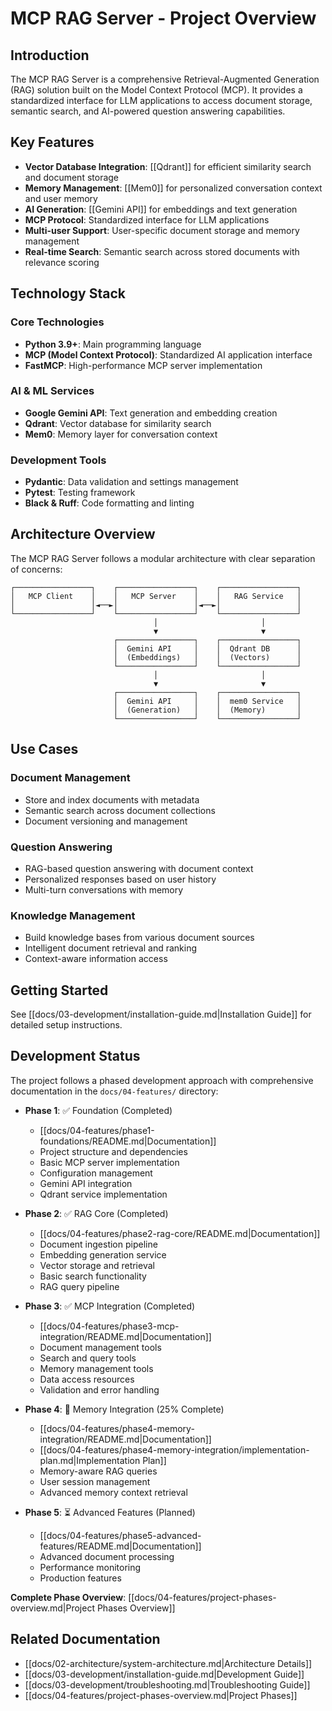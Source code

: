 # MCP RAG Server - Project Overview

## Introduction

The MCP RAG Server is a comprehensive Retrieval-Augmented Generation (RAG) solution built on the Model Context Protocol (MCP). It provides a standardized interface for LLM applications to access document storage, semantic search, and AI-powered question answering capabilities.

## Key Features

- **Vector Database Integration**: [[Qdrant]] for efficient similarity search and document storage
- **Memory Management**: [[Mem0]] for personalized conversation context and user memory
- **AI Generation**: [[Gemini API]] for embeddings and text generation
- **MCP Protocol**: Standardized interface for LLM applications
- **Multi-user Support**: User-specific document storage and memory management
- **Real-time Search**: Semantic search across stored documents with relevance scoring

## Technology Stack

### Core Technologies
- **Python 3.9+**: Main programming language
- **MCP (Model Context Protocol)**: Standardized AI application interface
- **FastMCP**: High-performance MCP server implementation

### AI & ML Services
- **Google Gemini API**: Text generation and embedding creation
- **Qdrant**: Vector database for similarity search
- **Mem0**: Memory layer for conversation context

### Development Tools
- **Pydantic**: Data validation and settings management
- **Pytest**: Testing framework
- **Black & Ruff**: Code formatting and linting

## Architecture Overview

The MCP RAG Server follows a modular architecture with clear separation of concerns:

```
┌─────────────────┐    ┌─────────────────┐    ┌─────────────────┐
│   MCP Client    │    │   MCP Server    │    │   RAG Service   │
│                 │◄──►│                 │◄──►│                 │
└─────────────────┘    └─────────────────┘    └─────────────────┘
                                │                       │
                                ▼                       ▼
                       ┌─────────────────┐    ┌─────────────────┐
                       │  Gemini API     │    │  Qdrant DB      │
                       │  (Embeddings)   │    │  (Vectors)      │
                       └─────────────────┘    └─────────────────┘
                                │                       │
                                ▼                       ▼
                       ┌─────────────────┐    ┌─────────────────┐
                       │  Gemini API     │    │  mem0 Service   │
                       │  (Generation)   │    │  (Memory)       │
                       └─────────────────┘    └─────────────────┘
```

## Use Cases

### Document Management
- Store and index documents with metadata
- Semantic search across document collections
- Document versioning and management

### Question Answering
- RAG-based question answering with document context
- Personalized responses based on user history
- Multi-turn conversations with memory

### Knowledge Management
- Build knowledge bases from various document sources
- Intelligent document retrieval and ranking
- Context-aware information access

## Getting Started

See [[docs/03-development/installation-guide.md|Installation Guide]] for detailed setup instructions.

## Development Status

The project follows a phased development approach with comprehensive documentation in the `docs/04-features/` directory:

- **Phase 1**: ✅ Foundation (Completed)
  - [[docs/04-features/phase1-foundations/README.md|Documentation]]
  - Project structure and dependencies
  - Basic MCP server implementation
  - Configuration management
  - Gemini API integration
  - Qdrant service implementation

- **Phase 2**: ✅ RAG Core (Completed)
  - [[docs/04-features/phase2-rag-core/README.md|Documentation]]
  - Document ingestion pipeline
  - Embedding generation service
  - Vector storage and retrieval
  - Basic search functionality
  - RAG query pipeline

- **Phase 3**: ✅ MCP Integration (Completed)
  - [[docs/04-features/phase3-mcp-integration/README.md|Documentation]]
  - Document management tools
  - Search and query tools
  - Memory management tools
  - Data access resources
  - Validation and error handling

- **Phase 4**: 🔄 Memory Integration (25% Complete)
  - [[docs/04-features/phase4-memory-integration/README.md|Documentation]]
  - [[docs/04-features/phase4-memory-integration/implementation-plan.md|Implementation Plan]]
  - Memory-aware RAG queries
  - User session management
  - Advanced memory context retrieval

- **Phase 5**: ⏳ Advanced Features (Planned)
  - [[docs/04-features/phase5-advanced-features/README.md|Documentation]]
  - Advanced document processing
  - Performance monitoring
  - Production features

**Complete Phase Overview**: [[docs/04-features/project-phases-overview.md|Project Phases Overview]]

## Related Documentation

- [[docs/02-architecture/system-architecture.md|Architecture Details]]
- [[docs/03-development/installation-guide.md|Development Guide]]
- [[docs/03-development/troubleshooting.md|Troubleshooting Guide]]
- [[docs/04-features/project-phases-overview.md|Project Phases]]
